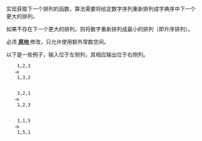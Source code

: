 <html>
 <body>
  <p>
   实现获取下一个排列的函数，算法需要将给定数字序列重新排列成字典序中下一个更大的排列。
  </p>
  <p>
   如果不存在下一个更大的排列，则将数字重新排列成最小的排列（即升序排列）。
  </p>
  <p>
   必须
   <strong>
    <a href="https://baike.baidu.com/item/%E5%8E%9F%E5%9C%B0%E7%AE%97%E6%B3%95" target="_blank">
     原地
    </a>
   </strong>
   修改，只允许使用额外常数空间。
  </p>
  <p>
   以下是一些例子，输入位于左侧列，其相应输出位于右侧列。
   <br/>
   <code>
    1,2,3
   </code>
   →
   <code>
    1,3,2
   </code>
   <br/>
   <code>
    3,2,1
   </code>
   →
   <code>
    1,2,3
   </code>
   <br/>
   <code>
    1,1,5
   </code>
   →
   <code>
    1,5,1
   </code>
  </p>
 </body>
</html>